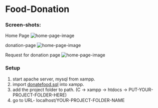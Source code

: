 # Food-Donation

### Screen-shots:

Home Page
![home-page-image](https://github.com/Adil-Motala/Food-Donation/tree/main/screen-shots/1.png)

donation-page
![home-page-image](https://github.com/Adil-Motala/Food-Donation/tree/main/screen-shots/2.png)

Request for donation page
![home-page-image](https://github.com/Adil-Motala/Food-Donation/tree/main/screen-shots/3.png)

### Setup
1. start apache server, mysql from xampp.
2. import [donatefood.sql](https://github.com/Adil-Motala/Food-Donation/blob/main/donatefood.sql) into xampp.
3. add the project folder to path.
(C -> xampp -> htdocs -> PUT-YOUR-PROJECT-FOLDER-HERE)
4. go to URL- localhost/YOUR-PROJECT-FOLDER-NAME
